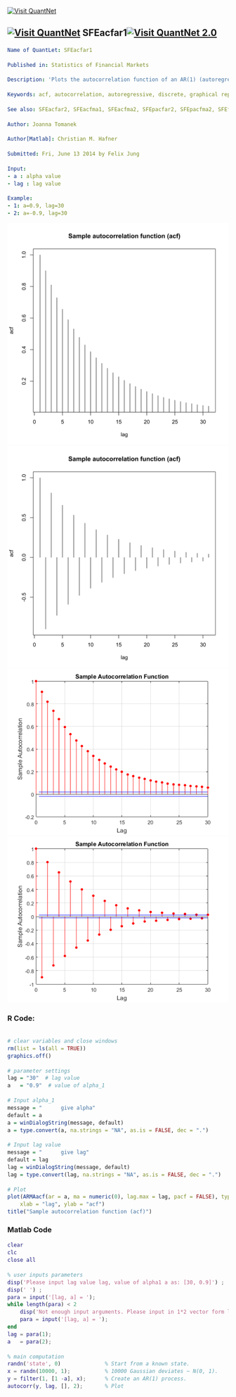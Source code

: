 
[<img src="https://github.com/QuantLet/Styleguide-and-FAQ/blob/master/pictures/banner.png" width="880" alt="Visit QuantNet">](http://quantlet.de/index.php?p=info)

## [<img src="https://github.com/QuantLet/Styleguide-and-Validation-procedure/blob/master/pictures/qloqo.png" alt="Visit QuantNet">](http://quantlet.de/) **SFEacfar1**[<img src="https://github.com/QuantLet/Styleguide-and-Validation-procedure/blob/master/pictures/QN2.png" width="60" alt="Visit QuantNet 2.0">](http://quantlet.de/d3/ia)

```yaml
Name of QuantLet: SFEacfar1

Published in: Statistics of Financial Markets

Description: 'Plots the autocorrelation function of an AR(1) (autoregressive) process.'

Keywords: acf, autocorrelation, autoregressive, discrete, graphical representation, linear, plot, process, simulation, stationary, stochastic, stochastic-process, time-series

See also: SFEacfar2, SFEacfma1, SFEacfma2, SFEpacfar2, SFEpacfma2, SFEfgnacf

Author: Joanna Tomanek

Author[Matlab]: Christian M. Hafner 

Submitted: Fri, June 13 2014 by Felix Jung

Input: 
- a : alpha value
- lag : lag value

Example: 
- 1: a=0.9, lag=30
- 2: a=-0.9, lag=30

```

![Picture1](SFEacfar1_1-1.png)
![Picture2](SFEacfar1_2-1.png)
![Picture3](SFEacfar1Matlab.png)
![Picture4](SFEacfar1Matlab2.png)

### R Code:
```r

# clear variables and close windows
rm(list = ls(all = TRUE))
graphics.off()

# parameter settings
lag = "30"  # lag value
a   = "0.9"  # value of alpha_1

# Input alpha_1
message = "      give alpha"
default = a
a = winDialogString(message, default)
a = type.convert(a, na.strings = "NA", as.is = FALSE, dec = ".")

# Input lag value
message = "      give lag"
default = lag
lag = winDialogString(message, default)
lag = type.convert(lag, na.strings = "NA", as.is = FALSE, dec = ".")

# Plot
plot(ARMAacf(ar = a, ma = numeric(0), lag.max = lag, pacf = FALSE), type = "h", 
    xlab = "lag", ylab = "acf")
title("Sample autocorrelation function (acf)")
```
### Matlab Code
```matlab
clear
clc
close all

% user inputs parameters
disp('Please input lag value lag, value of alpha1 a as: [30, 0.9]') ;
disp(' ') ;
para = input('[lag, a] = ');
while length(para) < 2
    disp('Not enough input arguments. Please input in 1*2 vector form like [30, 0.9] or [30 0.9]');
    para = input('[lag, a] = ');
end
lag = para(1);
a   = para(2);

% main computation
randn('state', 0)              % Start from a known state.
x = randn(10000, 1);           % 10000 Gaussian deviates ~ N(0, 1).
y = filter(1, [1 -a], x);      % Create an AR(1) process.
autocorr(y, lag, [], 2);       % Plot
```
